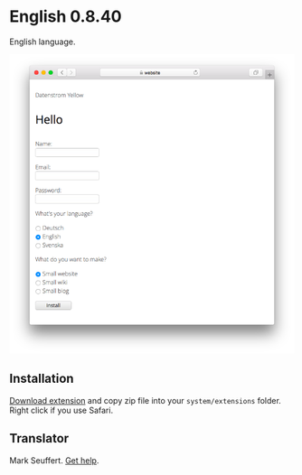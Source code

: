 # English 0.8.40

English language.

<p align="center"><img src="english-screenshot.png?raw=true" alt="Screenshot"></p>

## Installation

[Download extension](https://github.com/datenstrom/yellow-extensions/raw/main/downloads/english.zip) and copy zip file into your `system/extensions` folder. Right click if you use Safari.

## Translator

Mark Seuffert. [Get help](https://datenstrom.se/yellow/help/).
